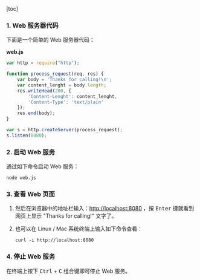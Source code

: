 [toc]

### 1. Web 服务器代码

下面是一个简单的 Web 服务器代码：

**web.js**

```js
var http = require("http");

function process_request(req, res) {
	var body = 'Thanks for calling!\n';
	var content_lenght = body.length;
	res.writeHead(200, {
		'Content-Lenght': content_lenght,
		'Content-Type': 'text/plain'
	});
	res.end(body);
}

var s = http.createServer(process_request);
s.listen(8080);
```

### 2. 启动 Web 服务

通过如下命令启动 Web 服务：

```shell
node web.js
```

### 3. 查看 Web 页面

1. 然后在浏览器中的地址栏输入：<http://localhost:8080> ，按 <kbd>Enter</kbd> 键就看到网页上显示 "Thanks for calling!" 文字了。

2. 也可以在 Linux / Mac 系统终端上输入如下命令查看：

   ```shell
   curl -i http://localhost:8080
   ```

### 4. 停止 Web 服务

在终端上按下 <kbd>Ctrl</kbd> + <kbd>C</kbd> 组合键即可停止 Web 服务。

